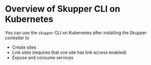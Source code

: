# Overview of Skupper CLI on Kubernetes

You can use the `skupper` CLI on Kubernetes after installing the Skupper controller to

* Create sites
* Link sites (requires that one site has link access enabled)
* Expose and consume services